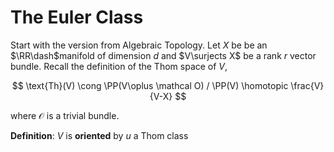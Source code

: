 # The Euler Class

Start with the version from Algebraic Topology. Let $X$ be be an $\RR\dash$manifold of dimension $d$ and $V\surjects X$ be a rank $r$ vector bundle. Recall the definition of the Thom space of $V$, 

$$
\text{Th}(V) \cong \PP(V\oplus \mathcal O)  / \PP(V) \homotopic \frac{V}{V-X}
$$

where $\mathcal O$ is a trivial bundle.

**Definition**: $V$ is **oriented**  by $u$ a Thom class